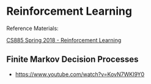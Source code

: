 # Reinforcement Learning

Reference Materials:

[CS885 Spring 2018 - Reinforcement Learning](https://cs.uwaterloo.ca/~ppoupart/teaching/cs885-spring18/schedule.html)

## Finite Markov Decision Processes
* https://www.youtube.com/watch?v=KovN7WKI9Y0
